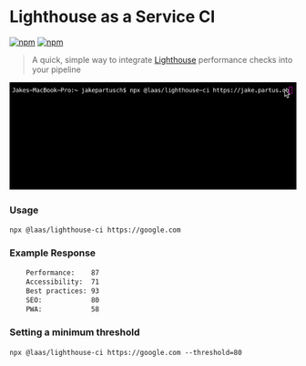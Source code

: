 # Lighthouse as a Service CI

[![npm](https://img.shields.io/npm/v/@laas/lighthouse-ci.svg)](https://www.npmjs.com/package/@laas/lighthouse-ci)
[![npm](https://img.shields.io/npm/l/@laas/lighthouse-ci.svg)](https://github.com/jakepartusch/lighthouse-as-a-service/blob/master/packages/lighthouse-ci/LICENSE)

> A quick, simple way to integrate [Lighthouse](https://github.com/GoogleChrome/lighthouse) performance checks into your pipeline

<p><img src="lighthouse-ci.gif?raw=true"/></p>

### Usage

```
npx @laas/lighthouse-ci https://google.com
```

### Example Response

```
    Performance:    87
    Accessibility:  71
    Best practices: 93
    SEO:            80
    PWA:            58
```

### Setting a minimum threshold

```
npx @laas/lighthouse-ci https://google.com --threshold=80
```
